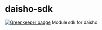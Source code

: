 # daisho-sdk

[![Greenkeeper badge](https://badges.greenkeeper.io/hanzo-io/daisho-sdk.svg?token=ca69297aa613830a435fe8c9de5623baf4b38e887c46c1c0e9cde42dc38918ac)](https://greenkeeper.io/)
Module sdk for daisho

